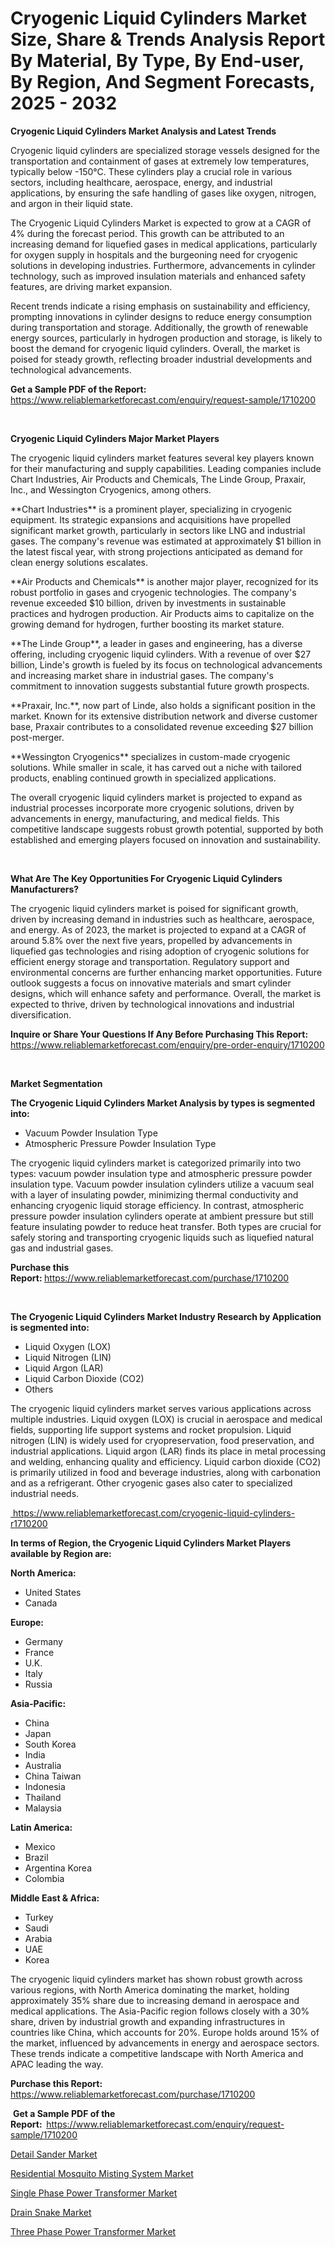 <p><h1>Cryogenic Liquid Cylinders Market Size, Share & Trends Analysis Report By Material, By Type, By End-user, By Region, And Segment Forecasts, 2025 - 2032</h1></p><p><strong>Cryogenic Liquid Cylinders Market Analysis and Latest Trends</strong></p>
<p><p>Cryogenic liquid cylinders are specialized storage vessels designed for the transportation and containment of gases at extremely low temperatures, typically below -150°C. These cylinders play a crucial role in various sectors, including healthcare, aerospace, energy, and industrial applications, by ensuring the safe handling of gases like oxygen, nitrogen, and argon in their liquid state.</p><p>The Cryogenic Liquid Cylinders Market is expected to grow at a CAGR of 4% during the forecast period. This growth can be attributed to an increasing demand for liquefied gases in medical applications, particularly for oxygen supply in hospitals and the burgeoning need for cryogenic solutions in developing industries. Furthermore, advancements in cylinder technology, such as improved insulation materials and enhanced safety features, are driving market expansion.</p><p>Recent trends indicate a rising emphasis on sustainability and efficiency, prompting innovations in cylinder designs to reduce energy consumption during transportation and storage. Additionally, the growth of renewable energy sources, particularly in hydrogen production and storage, is likely to boost the demand for cryogenic liquid cylinders. Overall, the market is poised for steady growth, reflecting broader industrial developments and technological advancements.</p></p>
<p><strong>Get a Sample PDF of the Report:&nbsp;</strong> <a href="https://www.reliablemarketforecast.com/enquiry/request-sample/1710200?utm_campaign=1169&utm_medium=2&utm_source=Github&utm_content=ia&utm_term=10042025&utm_id=cryogenic-liquid-cylinders">https://www.reliablemarketforecast.com/enquiry/request-sample/1710200</a></p>
<p>&nbsp;</p>
<p><strong>Cryogenic Liquid Cylinders Major Market Players</strong></p>
<p><p>The cryogenic liquid cylinders market features several key players known for their manufacturing and supply capabilities. Leading companies include Chart Industries, Air Products and Chemicals, The Linde Group, Praxair, Inc., and Wessington Cryogenics, among others.</p><p>**Chart Industries** is a prominent player, specializing in cryogenic equipment. Its strategic expansions and acquisitions have propelled significant market growth, particularly in sectors like LNG and industrial gases. The company's revenue was estimated at approximately $1 billion in the latest fiscal year, with strong projections anticipated as demand for clean energy solutions escalates.</p><p>**Air Products and Chemicals** is another major player, recognized for its robust portfolio in gases and cryogenic technologies. The company's revenue exceeded $10 billion, driven by investments in sustainable practices and hydrogen production. Air Products aims to capitalize on the growing demand for hydrogen, further boosting its market stature.</p><p>**The Linde Group**, a leader in gases and engineering, has a diverse offering, including cryogenic liquid cylinders. With a revenue of over $27 billion, Linde's growth is fueled by its focus on technological advancements and increasing market share in industrial gases. The company's commitment to innovation suggests substantial future growth prospects.</p><p>**Praxair, Inc.**, now part of Linde, also holds a significant position in the market. Known for its extensive distribution network and diverse customer base, Praxair contributes to a consolidated revenue exceeding $27 billion post-merger.</p><p>**Wessington Cryogenics** specializes in custom-made cryogenic solutions. While smaller in scale, it has carved out a niche with tailored products, enabling continued growth in specialized applications.</p><p>The overall cryogenic liquid cylinders market is projected to expand as industrial processes incorporate more cryogenic solutions, driven by advancements in energy, manufacturing, and medical fields. This competitive landscape suggests robust growth potential, supported by both established and emerging players focused on innovation and sustainability.</p></p>
<p>&nbsp;</p>
<p><strong>What Are The Key Opportunities For Cryogenic Liquid Cylinders Manufacturers?</strong></p>
<p><p>The cryogenic liquid cylinders market is poised for significant growth, driven by increasing demand in industries such as healthcare, aerospace, and energy. As of 2023, the market is projected to expand at a CAGR of around 5.8% over the next five years, propelled by advancements in liquefied gas technologies and rising adoption of cryogenic solutions for efficient energy storage and transportation. Regulatory support and environmental concerns are further enhancing market opportunities. Future outlook suggests a focus on innovative materials and smart cylinder designs, which will enhance safety and performance. Overall, the market is expected to thrive, driven by technological innovations and industrial diversification.</p></p>
<p><strong>Inquire or Share Your Questions If Any Before Purchasing This Report:</strong> <a href="https://www.reliablemarketforecast.com/enquiry/pre-order-enquiry/1710200?utm_campaign=1169&utm_medium=2&utm_source=Github&utm_content=ia&utm_term=10042025&utm_id=cryogenic-liquid-cylinders">https://www.reliablemarketforecast.com/enquiry/pre-order-enquiry/1710200</a></p>
<p>&nbsp;</p>
<p><strong>Market Segmentation</strong></p>
<p><strong>The Cryogenic Liquid Cylinders Market Analysis by types is segmented into:</strong></p>
<p><ul><li>Vacuum Powder Insulation Type</li><li>Atmospheric Pressure Powder Insulation Type</li></ul></p>
<p><p>The cryogenic liquid cylinders market is categorized primarily into two types: vacuum powder insulation type and atmospheric pressure powder insulation type. Vacuum powder insulation cylinders utilize a vacuum seal with a layer of insulating powder, minimizing thermal conductivity and enhancing cryogenic liquid storage efficiency. In contrast, atmospheric pressure powder insulation cylinders operate at ambient pressure but still feature insulating powder to reduce heat transfer. Both types are crucial for safely storing and transporting cryogenic liquids such as liquefied natural gas and industrial gases.</p></p>
<p><strong>Purchase this Report:&nbsp;</strong><a href="https://www.reliablemarketforecast.com/purchase/1710200?utm_campaign=1169&utm_medium=2&utm_source=Github&utm_content=ia&utm_term=10042025&utm_id=cryogenic-liquid-cylinders">https://www.reliablemarketforecast.com/purchase/1710200</a></p>
<p>&nbsp;</p>
<p><strong>The Cryogenic Liquid Cylinders Market Industry Research by Application is segmented into:</strong></p>
<p><ul><li>Liquid Oxygen (LOX)</li><li>Liquid Nitrogen (LIN)</li><li>Liquid Argon (LAR)</li><li>Liquid Carbon Dioxide (CO2)</li><li>Others</li></ul></p>
<p><p>The cryogenic liquid cylinders market serves various applications across multiple industries. Liquid oxygen (LOX) is crucial in aerospace and medical fields, supporting life support systems and rocket propulsion. Liquid nitrogen (LIN) is widely used for cryopreservation, food preservation, and industrial applications. Liquid argon (LAR) finds its place in metal processing and welding, enhancing quality and efficiency. Liquid carbon dioxide (CO2) is primarily utilized in food and beverage industries, along with carbonation and as a refrigerant. Other cryogenic gases also cater to specialized industrial needs.</p></p>
<p><a href="https://www.reliablemarketforecast.com/cryogenic-liquid-cylinders-r1710200?utm_campaign=1169&utm_medium=2&utm_source=Github&utm_content=ia&utm_term=10042025&utm_id=cryogenic-liquid-cylinders">&nbsp;https://www.reliablemarketforecast.com/cryogenic-liquid-cylinders-r1710200</a></p>
<p><strong>In terms of Region, the Cryogenic Liquid Cylinders Market Players available by Region are:</strong></p>
<p>
    <p> <strong> North America: </strong>
        <ul>
            <li>United States</li>
            <li>Canada</li>
        </ul>
        </p> 
    <p> <strong> Europe: </strong>
        <ul>
            <li>Germany</li>
            <li>France</li>
            <li>U.K.</li>
            <li>Italy</li>
            <li>Russia</li>
        </ul>
        </p> 
    <p> <strong> Asia-Pacific: </strong>
        <ul>
            <li>China</li>
            <li>Japan</li>
            <li>South Korea</li>
            <li>India</li>
            <li>Australia</li>
            <li>China Taiwan</li>
            <li>Indonesia</li>
            <li>Thailand</li>
            <li>Malaysia</li>
        </ul>
        </p> 
    <p> <strong> Latin America: </strong>
        <ul>
            <li>Mexico</li>
            <li>Brazil</li>
            <li>Argentina Korea</li>
            <li>Colombia</li>
        </ul>
        </p> 
    <p> <strong> Middle East & Africa: </strong>
        <ul>
            <li>Turkey</li>
            <li>Saudi</li>
            <li>Arabia</li>
            <li>UAE</li>
            <li>Korea</li>
        </ul>
    </p>
    </p>
<p><p>The cryogenic liquid cylinders market has shown robust growth across various regions, with North America dominating the market, holding approximately 35% share due to increasing demand in aerospace and medical applications. The Asia-Pacific region follows closely with a 30% share, driven by industrial growth and expanding infrastructures in countries like China, which accounts for 20%. Europe holds around 15% of the market, influenced by advancements in energy and aerospace sectors. These trends indicate a competitive landscape with North America and APAC leading the way.</p></p>
<p><strong>Purchase this Report: </strong><a href="https://www.reliablemarketforecast.com/purchase/1710200?utm_campaign=1169&utm_medium=2&utm_source=Github&utm_content=ia&utm_term=10042025&utm_id=cryogenic-liquid-cylinders">https://www.reliablemarketforecast.com/purchase/1710200</a></p>
<p>&nbsp;<strong>Get a Sample PDF of the Report:&nbsp;&nbsp;</strong><a href="https://www.reliablemarketforecast.com/enquiry/request-sample/1710200?utm_campaign=1169&utm_medium=2&utm_source=Github&utm_content=ia&utm_term=10042025&utm_id=cryogenic-liquid-cylinders">https://www.reliablemarketforecast.com/enquiry/request-sample/1710200</a></p>
<p><strong></strong></p>
<p><p><a href="https://github.com/tszkintruca/Market-Research-Report-List-1/blob/main/detail-sander-market.md?utm_campaign=1169&utm_medium=2&utm_source=Github&utm_content=ia&utm_term=10042025&utm_id=cryogenic-liquid-cylinders">Detail Sander Market</a></p><p><a href="https://github.com/ivvrgibi/Market-Research-Report-List-1/blob/main/residential-mosquito-misting-system-market.md?utm_campaign=1169&utm_medium=2&utm_source=Github&utm_content=ia&utm_term=10042025&utm_id=cryogenic-liquid-cylinders">Residential Mosquito Misting System Market</a></p><p><a href="https://github.com/aidelndasse/Market-Research-Report-List-1/blob/main/single-phase-power-transformer-market.md?utm_campaign=1169&utm_medium=2&utm_source=Github&utm_content=ia&utm_term=10042025&utm_id=cryogenic-liquid-cylinders">Single Phase Power Transformer Market</a></p><p><a href="https://github.com/abuugjetaj/Market-Research-Report-List-1/blob/main/drain-snake-market.md?utm_campaign=1169&utm_medium=2&utm_source=Github&utm_content=ia&utm_term=10042025&utm_id=cryogenic-liquid-cylinders">Drain Snake Market</a></p><p><a href="https://github.com/amoakuolaopa/Market-Research-Report-List-1/blob/main/three-phase-power-transformer-market.md?utm_campaign=1169&utm_medium=2&utm_source=Github&utm_content=ia&utm_term=10042025&utm_id=cryogenic-liquid-cylinders">Three Phase Power Transformer Market</a></p></p>